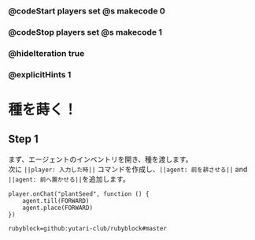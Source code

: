 ### @codeStart players set @s makecode 0
### @codeStop players set @s makecode 1

### @hideIteration true 
### @explicitHints 1


# 種を蒔く！
<!-- # Plant a Seed! -->

## Step 1
まず、エージェントのインベントリを開き、種を渡します。<br>
次に ``||player: 入力した時||`` コマンドを作成し、``||agent: 前を耕させる||`` and ``||agent: 前へ置かせる||``を追加します。

<!-- First, interact with the Agent to open its inventory and give it the seeds. 
Then create ``||player: on chat||`` command and add ``||agent: till forward||`` and ``||agent: place forward||``.  -->

```ghost
player.onChat("plantSeed", function () {
    agent.till(FORWARD)
    agent.place(FORWARD)
})
```
```package
rubyblock=github:yutari-club/rubyblock#master
```